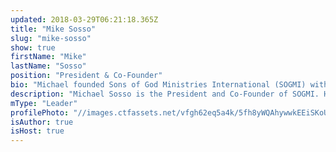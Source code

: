 ```yaml
---
updated: 2018-03-29T06:21:18.365Z
title: "Mike Sosso"
slug: "mike-sosso"
show: true
firstName: "Mike"
lastName: "Sosso"
position: "President & Co-Founder"
bio: "Michael founded Sons of God Ministries International (SOGMI) with his wife Cristina in 2002. He operates strongly as an apostle and teacher and is very passionate about empowering the Body of Christ to fullfill her God ordained mission, to prepare the world for the Lord's return. Mike is also the founder and CEO of Sosso Group LLC which operates InsuranceSmart and Sosso Furniture Group."
description: "Michael Sosso is the President and Co-Founder of SOGMI. He founded SOGMI in 2002 with his wife Cristina Sosso."
mType: "Leader"
profilePhoto: "//images.ctfassets.net/vfgh62eq5a4k/5fh8yWQAhywwkEEiSKoUoa/466ef0e58509f7fa15510fd8fbbf246e/pastor_mike__1_.jpg"
isAuthor: true
isHost: true
---
```

